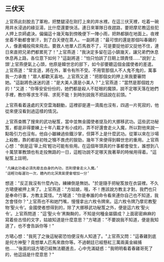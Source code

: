 三伏天
------

上官燕此刻脫去了軍袍，把雙腿浸在刚打上來的井水裡。在這三伏天裡，吃着一碗用井水浸過的綠豆湯，比什麼還要快活。連日來軍隊日夜趕路，要把摩尼教這些犯人押上京師處決。偏偏這十幾天每到傍晚便下一陣小雨，把熱都鎖在地面上。夜裡坐着不動都會冒汗，到了白天便在蒸人。一副將道："最可恨的還是那個叫春雞的人，像蒼蠅般飛來飛去。要救人他單人匹馬救不了，可是要捉他卻又捉他不住，連日來直把兄弟們都累死了！"上官燕道："我決定多留在這小鎮幾天，讓兄弟們休息休息再上路，各位意下如何？"這副將道："怕只怕誤了日期上頭責怪......"說到‘上頭’上官燕便氣上心頭，他原是韓世忠的部下，如今卻要聽這個金國使者的差遣。上官燕道："常言道，將在外，軍令有所不受。不用管那個人不人鬼不鬼的，萬事我一力承擔！"眾人都歡天喜地。上官燕又道："把那個女的押上來我要審問她。"這副將色迷迷的道："是大美人還是小美人？"上官燕道："當然是那個姓方的！"又道："你等安安份份的，她們都是殺人不貶眼的魔頭，說不定哪天落在她們手裡，教你等求生不得、求死不能！到時別說我不把話說在前頭。"

上官燕看着遠處的天空雲海翻動，這裡卻是連一滴風也沒有，四週一片死寂的，他從來便沒看到過這樣的情況。

上官燕查瞧了搜來的武功秘笈，當中並無金國使者提及的大挪移武功。這些武功秘笈，都是非得要練上十年八載才有小成的，弄不好還會走火入魔，所以對他來說一點吸引力也沒有。他自小雖練過些鐵沙掌，但算不上是什麼武功。從軍以來在沙場上殺敵，靠的都是初牲之犢不畏虎的狠勁，幾年下來便得到韓世忠的重用。上官燕心想："倒是這‘草上飛’輕功可能有些用。在這個年頭真的什事都會發生，誰想到八十萬禁軍教頭也有走投無路的一日，這輕功說不定哪天我著草的時候用得着。"這秘笈上註明，

    ‘凡練此功者必須先廢去自身的內功，否則便會走火入魔。’
    ‘這輕功每運功一次，體內的北溟真氣便會增加一分’

想道："反正我沒有什麼內功，練練倒是無妨。"於是隨手把秘笈放在衣袋裡。不久方珺便被押上來了。上官燕道："方姑娘，哦，不！應該說方教主才對。我們也只是奉命行事，方教主莫怪。"方珺道："你是奉誰的命令看來連你自己也不知道，我怎會怪你？"上官燕也不和她鬥嘴，慢慢拿出六枚令牌來。這六枚令牌乃摩尼教聖物‘聖火令’。金國使者想得到的，除了大挪移武功秘笈之外，便是這六枚‘聖火令’。上官燕問道："這‘聖火令’黑黝黝的，不知是何種金屬鑄成？上面密密麻麻的寫着些古怪的文字，姑娘知道是什麼意思？"方珺道："不要說我不知道，便是我知道了，也不會告訴你等！"

方珺心想："我死了之後這秘密恐怕便沒有人知道了。"上官燕又問："這春雞到底是何方神聖？竟想單人匹馬來救你等。不過朝廷已經懸紅三萬兩黃金緝捕他......"後面的話方珺已經無法聽進去，心中充滿疑惑："我明明看着春雞哥死了的，他這話是什麼意思？"

